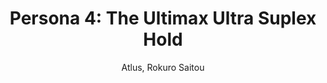 --- 
slug: "persona-4-the-ultimax-ultra-suplex-hold"
title: "Persona 4: The Ultimax Ultra Suplex Hold"
publishdate: "2018-12-19"
src: "https://365manga.net/manga/persona-4-the-ultimax-ultra-suplex-hold"
author: "Atlus, Rokuro Saitou"
image: "https://data.365manga.net/images/thumbnails/32727-persona-4-the-ultimax-ultra-suplex-hold.jpg"
tags: ["Action","Drama","Mystery","Sci fi","Seinen","Supernatural"]
chapters: ["Vol.1 Chapter 8 ","Chapter 7: In The Middle Of Despair And Hope ","Chapter 6: Hello"," How Low? ","Chapter 5: Even If We Are Apart ","Chapter 4: When The Wind Blows ","Chapter 3 ","Chapter 2 ","Chapter 1"]
chapterlinks: ["https://365manga.net/persona-4-the-ultimax-ultra-suplex-hold/chapter-8.html","https://365manga.net/persona-4-the-ultimax-ultra-suplex-hold/chapter-7.html","https://365manga.net/persona-4-the-ultimax-ultra-suplex-hold/chapter-6.html","https://365manga.net/persona-4-the-ultimax-ultra-suplex-hold/chapter-5.html","https://365manga.net/persona-4-the-ultimax-ultra-suplex-hold/chapter-4.html","https://365manga.net/persona-4-the-ultimax-ultra-suplex-hold/chapter-3.html","https://365manga.net/persona-4-the-ultimax-ultra-suplex-hold/chapter-2.html","https://365manga.net/persona-4-the-ultimax-ultra-suplex-hold/chapter-1.html"]
description: "The story is a continuation of the events depicted in the game Persona 4 Arena and begins the day after it concludes. The Midnight Channel is back on the air and once again broadcasts a strange advertisement for another fighting tournament christened P-1 Climax, that shows members of the Investigation Team and the Shadow Operatives in combat. Just moments after this, Inaba is subject to a power outage and is engulfed by a bizarre red fog."
---
